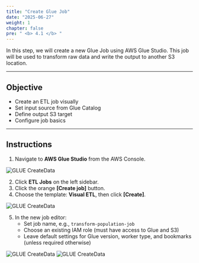 ```yaml
---
title: "Create Glue Job"
date: "2025-06-27"
weight: 1
chapter: false
pre: " <b> 4.1 </b> "
---
```


In this step, we will create a new Glue Job using AWS Glue Studio. This job will be used to transform raw data and write the output to another S3 location.

---

## Objective

- Create an ETL job visually
- Set input source from Glue Catalog
- Define output S3 target
- Configure job basics

---

## Instructions

1. Navigate to **AWS Glue Studio** from the AWS Console.

![GLUE CreateData](/images/5.glue/23_gluejob.png)

2. Click **ETL Jobs** on the left sidebar.
3. Click the orange **[Create job]** button.
4. Choose the template: **Visual ETL**, then click **[Create]**.

![GLUE CreateData](/images/5.glue/24_gluejob.png)

5. In the new job editor:
   - Set job name, e.g., `transform-population-job`
   - Choose an existing IAM role (must have access to Glue and S3)
   - Leave default settings for Glue version, worker type, and bookmarks (unless required otherwise)

![GLUE CreateData](/images/5.glue/25_gluejob.png)
![GLUE CreateData](/images/5.glue/26_gluejob.png)
